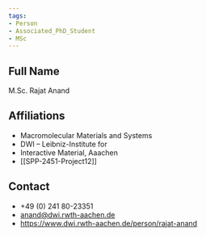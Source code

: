 ```yaml
---
tags: 
- Person
- Associated_PhD_Student
- MSc
---
```

## Full Name
M.Sc. Rajat Anand

## Affiliations
- Macromolecular Materials and Systems
- DWI – Leibniz-Institute for
- Interactive Material, Aaachen
- [[SPP-2451-Project12]]
## Contact
- +49 (0) 241 80-23351
- anand@dwi.rwth-aachen.de
- https://www.dwi.rwth-aachen.de/person/rajat-anand
